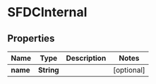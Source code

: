 

# SFDCInternal


## Properties

Name | Type | Description | Notes
------------ | ------------- | ------------- | -------------
**name** | **String** |  |  [optional]



